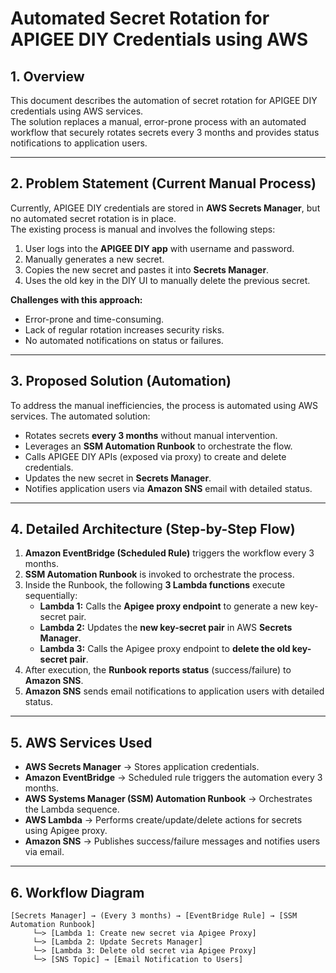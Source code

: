 # Automated Secret Rotation for APIGEE DIY Credentials using AWS

## 1. Overview
This document describes the automation of secret rotation for APIGEE DIY credentials using AWS services.  
The solution replaces a manual, error-prone process with an automated workflow that securely rotates secrets every 3 months and provides status notifications to application users.

---

## 2. Problem Statement (Current Manual Process)
Currently, APIGEE DIY credentials are stored in **AWS Secrets Manager**, but no automated secret rotation is in place.  
The existing process is manual and involves the following steps:
1. User logs into the **APIGEE DIY app** with username and password.  
2. Manually generates a new secret.  
3. Copies the new secret and pastes it into **Secrets Manager**.  
4. Uses the old key in the DIY UI to manually delete the previous secret.  

**Challenges with this approach:**
- Error-prone and time-consuming.  
- Lack of regular rotation increases security risks.  
- No automated notifications on status or failures.  

---

## 3. Proposed Solution (Automation)
To address the manual inefficiencies, the process is automated using AWS services. The automated solution:
- Rotates secrets **every 3 months** without manual intervention.  
- Leverages an **SSM Automation Runbook** to orchestrate the flow.  
- Calls APIGEE DIY APIs (exposed via proxy) to create and delete credentials.  
- Updates the new secret in **Secrets Manager**.  
- Notifies application users via **Amazon SNS** email with detailed status.  

---

## 4. Detailed Architecture (Step-by-Step Flow)
1. **Amazon EventBridge (Scheduled Rule)** triggers the workflow every 3 months.  
2. **SSM Automation Runbook** is invoked to orchestrate the process.  
3. Inside the Runbook, the following **3 Lambda functions** execute sequentially:  
   - **Lambda 1:** Calls the **Apigee proxy endpoint** to generate a new key-secret pair.  
   - **Lambda 2:** Updates the **new key-secret pair** in AWS **Secrets Manager**.  
   - **Lambda 3:** Calls the Apigee proxy endpoint to **delete the old key-secret pair**.  
4. After execution, the **Runbook reports status** (success/failure) to **Amazon SNS**.  
5. **Amazon SNS** sends email notifications to application users with detailed status.  

---

## 5. AWS Services Used
- **AWS Secrets Manager** → Stores application credentials.  
- **Amazon EventBridge** → Scheduled rule triggers the automation every 3 months.  
- **AWS Systems Manager (SSM) Automation Runbook** → Orchestrates the Lambda sequence.  
- **AWS Lambda** → Performs create/update/delete actions for secrets using Apigee proxy.  
- **Amazon SNS** → Publishes success/failure messages and notifies users via email.  

---

## 6. Workflow Diagram
```text
[Secrets Manager] → (Every 3 months) → [EventBridge Rule] → [SSM Automation Runbook] 
     └─> [Lambda 1: Create new secret via Apigee Proxy] 
     └─> [Lambda 2: Update Secrets Manager] 
     └─> [Lambda 3: Delete old secret via Apigee Proxy] 
     └─> [SNS Topic] → [Email Notification to Users]
